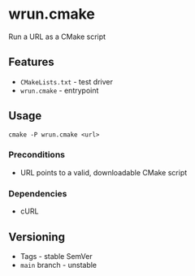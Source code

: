 # wrun.cmake

Run a URL as a CMake script

## Features

- `CMakeLists.txt` - test driver
- `wrun.cmake` - entrypoint

## Usage

`cmake -P wrun.cmake <url>`

### Preconditions

- URL points to a valid, downloadable CMake script

### Dependencies

- cURL

## Versioning

- Tags - stable SemVer
- `main` branch - unstable
